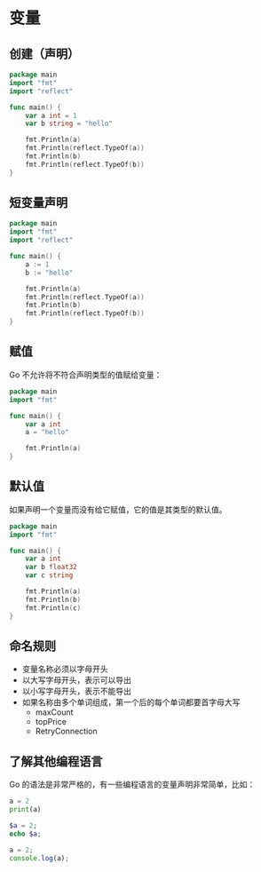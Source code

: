 # 变量

## 创建（声明）

<div class="run"></div>

```go
package main
import "fmt"
import "reflect"

func main() {
    var a int = 1
    var b string = "hello"

    fmt.Println(a)
    fmt.Println(reflect.TypeOf(a))
    fmt.Println(b)
    fmt.Println(reflect.TypeOf(b))
}
```

## 短变量声明

<div class="run"></div>

```go
package main
import "fmt"
import "reflect"

func main() {
    a := 1
    b := "hello"

    fmt.Println(a)
    fmt.Println(reflect.TypeOf(a))
    fmt.Println(b)
    fmt.Println(reflect.TypeOf(b))
}
```

## 赋值

Go 不允许将不符合声明类型的值赋给变量：

<div class="run"></div>

```go
package main
import "fmt"

func main() {
    var a int
    a = "hello"

    fmt.Println(a)
}
```

## 默认值

如果声明一个变量而没有给它赋值，它的值是其类型的默认值。

<div class="run"></div>

```go
package main
import "fmt"

func main() {
    var a int
    var b float32
    var c string

    fmt.Println(a)
    fmt.Println(b)
    fmt.Println(c)
}
```

## 命名规则

- 变量名称必须以字母开头
- 以大写字母开头，表示可以导出
- 以小写字母开头，表示不能导出
- 如果名称由多个单词组成，第一个后的每个单词都要首字母大写
  - maxCount
  - topPrice
  - RetryConnection

## 了解其他编程语言

Go 的语法是非常严格的，有一些编程语言的变量声明非常简单，比如：

<div class="run"></div>

```python
a = 2
print(a)
```

<div class="run"></div>

```php
$a = 2;
echo $a;
```

<div class="run"></div>

```JavaScript
a = 2;
console.log(a);
```
